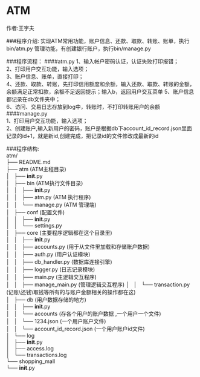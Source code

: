 ATM
==
作者:王宇夫  

###程序介绍:
    实现ATM常用功能，账户信息、还款、取款、转账、账单，执行bin/atm.py
	管理功能，有创建银行账户，执行bin/manage.py
	
###程序流程：
	####atm.py
	1、输入帐户密码认证，认证失败打印报错；       
	2、打印用户交互功能，输入选项；   
	3、账户信息、账单，直接打印；   
	4、还款、取款、转账，先打印信用额度和余额，输入还款、取款、转账的金额，余额满足正常扣款，余额不足返回提示；输入b，返回用户交互菜单
	5、账户信息都记录在db文件夹中；    
	6、访问、交易日志存放到log中，转账时，不打印转账用户的余额    
	####manage.py     
	1、打印用户交互功能，输入选项；   
	2、创建账户,输入新用户的密码，账户是根据db下account_id_record.json里面记录的id+1，就是新id,创建完成，把记录id的文件修改成最新的id     

###程序结构:  
atm/   
├── README.md  
├── atm					(ATM主程目录)  
│   ├── __init__.py  
│   ├── bin 			(ATM执行文件目录)  
│   │   ├── __init__.py  
│   │   ├── atm.py  	(ATM 执行程序)  
│   │   └── manage.py 	(ATM 管理端)  
│   ├── conf 			(配置文件)  
│   │   ├── __init__.py  
│   │   └── settings.py  
│   ├── core 			(主要程序逻辑都在这个目录里)  
│   │   ├── __init__.py  
│   │   ├── accounts.py (用于从文件里加载和存储账户数据)   
│   │   ├── auth.py     (用户认证模块)  
│   │   ├── db_handler.py (数据库连接引擎)  
│   │   ├── logger.py   (日志记录模块)  
│   │   ├── main.py     (主逻辑交互程序)  
│   │   ├── manage_main.py  (管理逻辑交互程序) 
│   │   └── transaction.py  (记账\还钱\取钱等所有的与账户金额相关的操作都在这)  
│   ├── db  			(用户数据存储的地方)  
│   │   ├── __init__.py    
│   │   └── accounts 	(存各个用户的账户数据 ,一个用户一个文件)    
│   │       └── 1234.json (一个用户账户文件)   
│   │       └── account_id_record.json (一个用户账户id文件)   
│   └── log    
│       ├── __init__.py    
│       ├── access.log  
│       └── transactions.log      
└── shopping_mall    
    └── __init__.py    